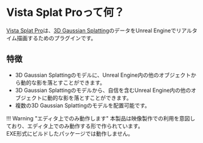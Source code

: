 # Vista Splat Proって何？

[Vista Splat Pro](https://vls.co.jp/vistasplatpro.html)は、[3D Gaussian Splatting](https://repo-sam.inria.fr/fungraph/3d-gaussian-splatting/)のデータをUnreal Engineでリアルタイム描画するためのプラグインです。

<!-- <iframe width="560" height="315" src="https://www.youtube.com/embed/xxxxxxxxxxxxx" title="YouTube video player" frameborder="0" allow="accelerometer; autoplay; clipboard-write; encrypted-media; gyroscope; picture-in-picture" allowfullscreen></iframe> -->

## 特徴

- 3D Gaussian Splattingのモデルに、Unreal Engine内の他のオブジェクトから動的な影を落とすことができます。
- 3D Gaussian Splattingのモデルから、自信を含むUnreal Engine内の他のオブジェクトに動的な影を落とすことができます。
- 複数の3D Gaussian Splattingのモデルを配置可能です。

!!! Warning "エディタ上でのみ動作します"
    本製品は映像製作での利用を意図しており、エディタ上でのみ動作する形で作られています。  
    EXE形式にビルドしたパッケージでは動作しません。